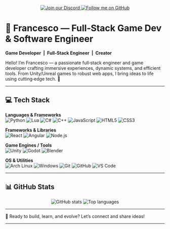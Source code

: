 <!--
## Hi there 👋


**Kekko16004/Kekko16004** is a ✨ _special_ ✨ repository because its `README.md` (this file) appears on your GitHub profile.

Here are some ideas to get you started:

- 🔭 I’m currently working on ...
- 🌱 I’m currently learning ...
- 👯 I’m looking to collaborate on ...
- 🤔 I’m looking for help with ...
- 💬 Ask me about ...
- 📫 How to reach me: ...
- 😄 Pronouns: ...
- ⚡ Fun fact: ...
-->

<p align="center">
  <!-- Discord Button -->
  <a href="http://dsc.gg/kfdev" target="_blank" rel="noopener noreferrer">
    <img src="https://img.shields.io/badge/Discord-Join%20Us-blue?style=for-the-badge&logo=discord" alt="Join our Discord"/>
  </a>
  <!-- GitHub Follow Button -->
  <a href="https://github.com/Kekko16004" target="_blank" rel="noopener noreferrer">
    <img src="https://img.shields.io/github/followers/Kekko16004?color=green&logo=github&style=for-the-badge" alt="Follow me on GitHub"/>
  </a>
</p>

# 👾 Francesco — Full‑Stack Game Dev & Software Engineer  
**Game Developer | Full‑Stack Engineer | Creator**

Hello! I’m Francesco — a passionate full‑stack engineer and game developer crafting immersive experiences, dynamic systems, and efficient tools. From Unity/Unreal games to robust web apps, I bring ideas to life using cutting‑edge tech. 🚀

---

## 💻 Tech Stack

**Languages & Frameworks**  
![Python](https://img.shields.io/badge/Python-3670A0?style=flat&logo=python&logoColor=ffdd54) ![Lua](https://img.shields.io/badge/Lua-2C2D72?style=flat&logo=lua&logoColor=white) ![C#](https://img.shields.io/badge/C%23-239120?style=flat&logo=c-sharp&logoColor=white) ![C++](https://img.shields.io/badge/C%2B%2B-00599C?style=flat&logo=c%2B%2B&logoColor=white) ![JavaScript](https://img.shields.io/badge/JavaScript-F7DF1E?style=flat&logo=javascript&logoColor=black) ![HTML5](https://img.shields.io/badge/HTML5-E34F26?style=flat&logo=html5&logoColor=white) ![CSS3](https://img.shields.io/badge/CSS3-1572B6?style=flat&logo=css3&logoColor=white)

**Frameworks & Libraries**  
![React](https://img.shields.io/badge/React-20232A?style=flat&logo=react&logoColor=61DAFB) ![Angular](https://img.shields.io/badge/Angular-DD0031?style=flat&logo=angular&logoColor=white) ![Node.js](https://img.shields.io/badge/Node.js-339933?style=flat&logo=nodedotjs&logoColor=white)

**Game Engines / Tools**  
![Unity](https://img.shields.io/badge/Unity-100000?style=flat&logo=unity&logoColor=white) ![Godot](https://img.shields.io/badge/Godot-478CBF?style=flat&logo=godot-engine&logoColor=white) ![Blender](https://img.shields.io/badge/Blender-F5792A?style=flat&logo=blender&logoColor=white)

**OS & Utilities**  
![Arch Linux](https://img.shields.io/badge/Arch_Linux-1793D1?style=flat&logo=arch-linux&logoColor=white) ![Windows](https://img.shields.io/badge/Windows-0078D6?style=flat&logo=windows&logoColor=white) ![Git](https://img.shields.io/badge/Git-F05032?style=flat&logo=git&logoColor=white) ![GitHub](https://img.shields.io/badge/GitHub-100000?style=flat&logo=github&logoColor=white) ![VS Code](https://img.shields.io/badge/VS_Code-0078D4?style=flat&logo=visual-studio-code&logoColor=white)

---

## 📊 GitHub Stats

<p align="center">
  <img src="https://github-readme-stats.vercel.app/api?username=Kekko16004&show_icons=true&theme=radical" alt="GitHub stats"/>
  <img src="https://github-readme-stats.vercel.app/api/top-langs/?username=Kekko16004&layout=compact&theme=radical" alt="Top languages"/>
</p>

---
<!--


### 🌐 Latest Projects

Check out some of my latest projects:

- **[Dynamic Terminal Simulator](#)** - A Python-based terminal with dynamic command loading.
- **[Zombie Survival Game](#)** - A tense, post-apocalyptic game made in Unity.
- **[Statistical Sports Platform](#)** - A site for analyzing football stats, optimized for ease of use.

---

### 📺 YouTube Videos

Follow me for more content on Unity, development projects, and tutorials!

[![Latest Video](https://ytcards.demolab.com/?id=e85uJvX5geA&title=I+Spent+40+Hours+Coding+This%21&background_color=%230d1117&title_color=%23ffffff&stats_color=%23dedede)](https://www.youtube.com/watch?v=e85uJvX5geA)

---
-->


🚀 Ready to build, learn, and evolve? Let’s connect and share ideas!

---
